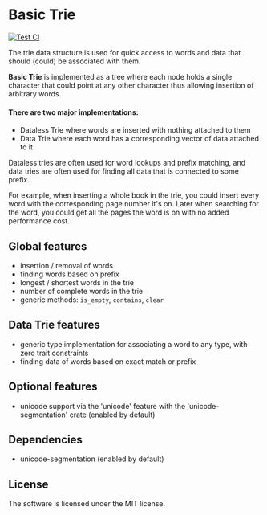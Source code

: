 # Basic Trie

[![Test CI](https://github.com/lukascobbler/basic_trie/actions/workflows/rust.yml/badge.svg)](https://github.com/lukascobbler/basic_trie/actions/workflows/rust.yml)

The trie data structure is used for quick access to words and
data that should (could) be associated with them.

**Basic Trie** is implemented as a tree where each node holds a single character
that could point at any other character thus allowing insertion of arbitrary words.

#### There are two major implementations:
- Dataless Trie where words are inserted with nothing attached to them
- Data Trie where each word has a corresponding vector of data attached to it

Dataless tries are often used for word lookups and prefix matching, and data tries are
often used for finding all data that is connected to some prefix.

For example, when inserting a whole book in the trie, you could insert every word with
the corresponding page number it's on. Later when searching for the word, you could get all
the pages the word is on with no added performance cost.

## Global features
- insertion / removal of words
- finding words based on prefix
- longest / shortest words in the trie
- number of complete words in the trie
- generic methods: `is_empty`, `contains`, `clear`

## Data Trie features
- generic type implementation for associating a word to any type, with zero trait constraints
- finding data of words based on exact match or prefix 

## Optional features
- unicode support via the 'unicode' feature with the 'unicode-segmentation' crate (enabled by default)

## Dependencies
- unicode-segmentation (enabled by default)

## License

The software is licensed under the MIT license.